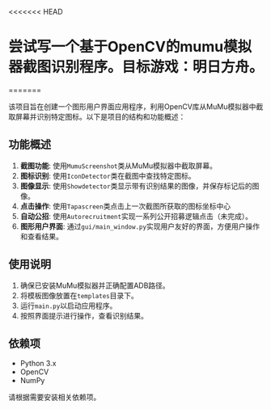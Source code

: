 <<<<<<< HEAD
# 尝试写一个基于OpenCV的mumu模拟器截图识别程序。目标游戏：明日方舟。
=======

该项目旨在创建一个图形用户界面应用程序，利用OpenCV库从MuMu模拟器中截取屏幕并识别特定图标。以下是项目的结构和功能概述：



## 功能概述

1. **截图功能**: 使用`MumuScreenshot`类从MuMu模拟器中截取屏幕。
2. **图标识别**: 使用`IconDetector`类在截图中查找特定图标。
3. **图像显示**: 使用`Showdetector`类显示带有识别结果的图像，并保存标记后的图像。
4. **点击操作**: 使用`Tapascreen`类点击上一次截图所获取的图标坐标中心
5. **自动公招**: 使用`Autorecruitment`实现一系列公开招募逻辑点击（未完成）。
6. **图形用户界面**: 通过`gui/main_window.py`实现用户友好的界面，方便用户操作和查看结果。


## 使用说明

1. 确保已安装MuMu模拟器并正确配置ADB路径。
2. 将模板图像放置在`templates`目录下。
3. 运行`main.py`以启动应用程序。
4. 按照界面提示进行操作，查看识别结果。


## 依赖项

- Python 3.x
- OpenCV
- NumPy

请根据需要安装相关依赖项。
